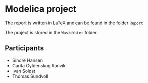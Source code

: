 # Modelica project
The report is written in LaTeX and can be found in the folder `Report`

The project is stored in the `WasteWater` folder.

## Participants
* Sindre Hansen
* Carita Gyldenskog Ranvik
* Ivan Soløst
* Thomas Sundvoll 
